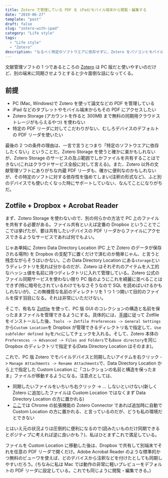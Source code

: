 ```yaml
---
title: Zotero で管理している PDF を iPad/モバイル端末から閲覧・編集する
date: "2019-06-27"
template: "post"
draft: false
slug: "zotero-with-ipad"
category: "Life style"
tags:
  - "Life style"
  - "Zotero"
description: "なるべく特定のソフトウエアに依存せずに、Zotero をパソコンとモバイル端末の両方でどう使うか。"
---
```


文献管理ソフトの 1 つであるところの [Zotero](https://www.zotero.org/) は PC 版だと使いやすいのだけど、別の端末に同期させようとすると少々面倒な話になってくる。

## 前提

- PC (Mac, Windows)で Zotero を使って論文などの PDF を管理している
- iPad などのタブレットやモバイル端末からもその PDF にアクセスしたい
- Zotero Storage (アカウントを作ると 300MB まで無料の同期用クラウドストレージがもらえるやつ) を使わない
- 特定の PDF リーダに対してこだわりがない、むしろデバイスのデフォルトの PDF リーダを使いたい

最後の 2 つの条件の理由は、一言で言うとつまり「特定のソフトウエアに依存したくない」ということだ。Zotero Storage を使うと確かに楽かもしれないが、Zotero Storage のサービスの及ぶ範囲でしかファイルを共有することはできない(これはクラウドサービス全般に対して言える)。また、Zotero 以外の文献管理ソフトにありがちな内蔵 PDF リーダも、確かに便利なのかもしれないが、その特定のソフトに対する依存性を強めてしまい(注釈の形式など)、ふと別のデバイスでも使いたくなった時にサポートしていない、なんてことになりがちだ。

## Zotfile + Dropbox + Acrobat Reader

まず、Zotero Storage を使わないので、別の何らかの方法で PC 上のファイルを共有する必要がある。ファイル共有といえば定番の Dropbox ということでここでは挙げたが、要は共有したいデバイスの PDF リーダからファイルにアクセスできるようなサービスであれば何でもよい。

じゃあ単純に Zotero Data Directory Location (PC 上で Zotero のデータが保存される場所) を Dropbox の支配下に置くだけで済むのか簡単じゃん、と言うと残念ながらそうはいかない。この Data Directory Location にある`storage`というディレクトリを見れば分かるのだが、Zotero はそれぞれのアイテムを人工的なハッシュ値を名前に持つディレクトリに入れて管理している。Zotero 公式のファイル同期サービスを使わない限り PC 版のようにこれを綺麗に並べることはできず(特に暗号化されているわけでもなさそうなので SQL を読めばいけるかもしれないが)、この無機質な名前のディレクトリを 1 つ 1 つ開いて目的のファイルを探す羽目になる。それは非常にいただけない。

そこで、有名な [Zotfile](http://zotfile.com/) を使って、PC 版 GUI のコレクションの構造と名前を保ったままファイルを管理できるようにする。具体的には、[手順](http://zotfile.com/#how-to-install--set-up-zotfile)に従って Zotfile をインストールした後、`Tools -> Zotfile Preferences -> General Settings`から`Custom Location`を Dropbox が管理できるディレクトリ名で指定して、`Use subfolder defined by`を`/%c`にしてチェックを入れる。そして、Zotero 本体の`Preferences -> Advanced -> Files and Folders`でも`Base directory`を同じ Dropbox のディレクトリで指定する(Data Directory Location はそのまま)。

これで、PC 版 Zotero でモバイルデバイスと同期したいアイテムを右クリック -> `Manage Attachments -> Rename Attachments`で、Data Directory Location から上で指定した Custom Location に「コレクションの名前と構造を保ったまま」ファイルが移動するようになる。注意点としては、

- 同期したいファイルをいちいち右クリック -> … しないといけない(新しく Zotero に追加したファイルは Custom Location ではなくまず Data Directory Location の方に置かれる)
- [ここ](https://forums.zotero.org/discussion/74208/zotfile-not-scanning-folder-for-new-files)では Chrome の拡張機能の Zotero Connector であれば追加時に自動で Custom Location の方に置かれる、と言っているのだが、どうも私の環境だとできない

とはいえ元の状況よりは圧倒的に便利になるので(読みたいものだけ同期できるとポジティブに考えれば逆に良いかも？)、私はひとまずこれで満足している。

ファイルを Custom Location に移動した後は、Dropbox で共有して別端末でそれを任意の PDF リーダで開くだけ。Adobe Acrobat Reader のような標準的かつ無料のビューワを使えば、どのデバイスから注釈などを付けたとしても同期しやすいだろう。(ちなみに私は Mac では動作の非常に軽いプレビューをデフォルトの PDF リーダに設定している。これでも同じように閲覧・編集できる。)
